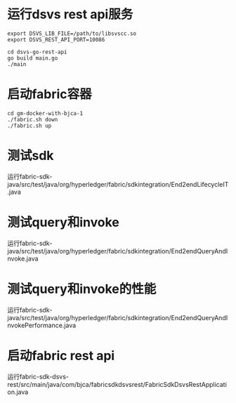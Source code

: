 # 运行dsvs rest api服务
```
export DSVS_LIB_FILE=/path/to/libsvscc.so
export DSVS_REST_API_PORT=10086

cd dsvs-go-rest-api
go build main.go
./main
```

# 启动fabric容器
```
cd gm-docker-with-bjca-1
./fabric.sh down
./fabric.sh up
```

# 测试sdk
运行fabric-sdk-java/src/test/java/org/hyperledger/fabric/sdkintegration/End2endLifecycleIT.java

# 测试query和invoke
运行fabric-sdk-java/src/test/java/org/hyperledger/fabric/sdkintegration/End2endQueryAndInvoke.java

# 测试query和invoke的性能
运行fabric-sdk-java/src/test/java/org/hyperledger/fabric/sdkintegration/End2endQueryAndInvokePerformance.java

# 启动fabric rest api
运行fabric-sdk-dsvs-rest/src/main/java/com/bjca/fabricsdkdsvsrest/FabricSdkDsvsRestApplication.java
